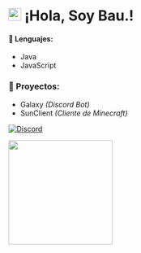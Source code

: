 # <img src="https://user-images.githubusercontent.com/57642291/115981321-b7a44c80-a58a-11eb-8109-79aa8bcf0698.gif" width="25px"> ¡Hola, Soy Bau.!


#### 🔧 Lenguajes:
- Java
- JavaScript

### 👑 Proyectos:
- Galaxy *(Discord Bot)*
- SunClient *(Cliente de Minecraft)*

[![Discord](https://img.shields.io/static/v1?label=Discord&message=Bau.%233841&color=blue&style=for-the-badge)](https://discord.com/users/155411408752869377)

<div align="left">
  <a href="https://discord.com/users/890716018379460688">
    <img src="https://lanyard-profile-readme.vercel.app/api/890716018379460688?animated=false" align="left" height="205">
  </a>
</div>
